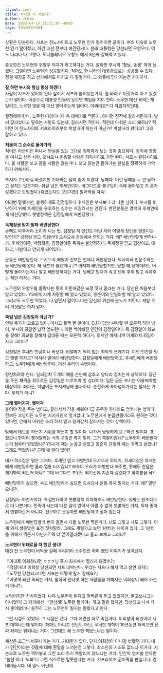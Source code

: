 ```yaml
---
layout: post
title: 부시형 나 이쁘지?
author: drkim
date: 2003-04-16 21:21:39 +0900
tags: [깨달음의대화]
---
```

상황은 단순하다. 서프는 친노사이트고 노무현 인기 떨어지면 끝이다. 여러 이유로 노무현 인기 떨어졌고, 이건 대선 전부터 예견된거다. 원래 대통령은 당선되면 우향우다. 어느 나라나 다 그렇다. 토니블레어도 우향우 해서 8년째 잘해먹고 있다. 

중요한건 노무현의 우향우 의지가 확고하다는 거다. 잘하면 부시와 '형님, 동생' 하게 생겼다. 그렇다면 노무현은 성공할거다. 적어도 한 나라의 대통령으로는 성공할 수 있다. 정권 재창출 하고 선거에서도 이기고 다 잘될거다. 그 와중에 망가지는건 지지자다. 

**잘 하면 부시와 형님 동생 하겠다**  
사람이 지조가 있어야 된다 싶어서 서프에 붙어있는거지, 뭘 바라고 이짓거리 하고 있겠는가 말이다. 내손으로 대통령 만들어 놨으면 책임을 져야 한다. 노무현 대신 욕먹는게 일이고, 노무현 맞을 매 대신 맞아주는게 일이다. 어쩌리요? 다 자업자득인데.

결정해야 한다. 노무현 따라다니다 욕 태배기로 먹든지, 아니면 진작에 갈라서든지다. 벌써 갈라섰다고 말하는 사람도 있는데, 갈라서면 적이다. 적한테 아쉬운 소리 왜하냐? 적이면 이 친노사이트 서프라이즈부터 박살내야 하는거 아닌가? 박살내러 왔다고? 그래 잘하고 있다. 

**처음의 그 순수로 돌아가라**   
적이든 아군이든 떠나서 현실을 있는 그대로 정확하게 보는 것이 중요하다. 정치에 영향을 미치고 싶은 사람, 으샤으샤 운동할 사람은 좌파사이트 가면 된다. 서프는 칼럼사이트다. 쓸 사람은 쓰고 읽을 사람은 읽는거다. 쓰고 읽는건 돌아가는 현실을 정확하게 파악하기 위해서다. 

부시가 고전하길 바랬지만 기대와는 달리 쉽게 이겼다. 낭패다. 이런 낭패를 두 번 당하고 싶지는 않은거다. 쥐길 넘은 후세인이다. 바그다드를 불구덩이 속에 몰아넣고 지 혼자 살겠다고 도망쳤다.(죽었는지도 모르지만) 빌어먹을 자슥!

여러번 말했지만, 불행하게도 김정일이나 후세인은 부시보다 더 나쁜 넘이다. 부시를 비난하기 위해 후세인을 옹호하는 실수는 저질러서는 안된다. 반전운동은 명백히 후세인에게 배신당했다. 햇볕정책은 김정일에게 배반당했다. 

**독재정권 믿지 말라 배반당한다**  
손뼉도 마주쳐야 소리가 나는 법. 김정일 저 인간도 아닌 자와 어떻게 장단을 맞춘다는 말인가? 김정일 믿고 특검반대 으샤으샤 운동해서 안되는 거다. 왜? 배반당할게 뻔하니까. 후세인이든, 박정희든, 김정일이든 독재는 불안정하다. 독재정권 믿고 협상이고, 대화고, 나발이고 안되게 되어있다. 

운동은 배반당한다. 으샤으샤 해봤자 진보는 언제나 배반당한다. 역사이래 인문주의는 늘 배반당해 왔다. 왜 서프가 필요하냐구? 어차피 배반당할거면, 당할 때 당하더라도 어떻게 돌아가는지나 알고 배반당하자는 거다. 넋빼고 믿다가 속고 난뒤 후회 말고 속아주는 척만 하자는 거다. 

노무현의 우향우를 몰랐다는 듯이 어린애같은 표정 짓지 말라는 거다. 당신은 처음부터 알고 있었다. YS에게 시계 자랑할 때 알고 있었고, 몽준이와 단일화할 때 알고 있었다. 그러고도 노무현 찍었다. 다 알면서 말이다.나는 당신의 위선에 분노가 치민다. 제발 우리 거짓말은 하지 말자. 

**죽일 넘은 김정일이 아닌가?**  
연일 주가가 오르고 있다. 미치고 폴짝 뛸 일이다. DJ가 답방 부탁할 땐 모른척 하던 넘이, 부시의 공갈엔 납작 엎드린다. 이런 썩어빠진 인간이 김정일이다. 뭐 김정일이 외교를 잘해? 외교를 잘해서 김대중 때는 모른척 하다가, 후세인 깨지니까 이제와서 회담하자고 그러나? 

김정일은 후세인 만큼이나 바보다. 비열하기 짝이 없는 최악의 쓰레기다. 이런 인간을 믿고 햇볕 하자고? 아서라 말어라 배반당한다. 김정일에게 배반당하고, 후세인에게 배반당하고, 노무현에게 배반당한다. 이건 우리의 숙명이다. 

정신차려야 한다. 일찌감치 두개의 패를 손안에 감추고 양다리 걸치는게 상책이다. 당근을 주든 채찍을 휘두르든 김정일은 다루어야 할 상대이다. 밉든 곱든 부시는 이용해야할 대상이다. 좌파든, 이념이든 포지셔닝에 불과하다. 순진하게 속아넘어가지는 말자는 거다. 우리가 애냐?

**그래 찢어지자. 찢어져**  
울어야 젖을 주는 법이고, 갈라서서 각을 세워야 1급 공무원 하나라도 얻어내는 법이다. 진보든 호남이든 노무현 지지자인척 할거없다. 노무현에게 눈꼽만큼이라도 원하는 것이 있다면, 안에서 아쉬운 소리 하지 말고 일찌감치 갈라서는 것이 상책이다. 

밖에서 데모를 하든지 시위를 하든지 할 일이다. 나가서 당당하게 요구하란 말이다. 표 줬으니 한자리 챙겨달라는 식의 구걸은 하지 말라. 그거 쪽팔리잖냐? 노무현이 배반한다는거 첨부터 알았잖냐? YS시계 때는 눈감고 살았고 몽준이 단일화 때는 귀막고 살았냐? 그래도 찍었잖냐? 근데 왜 말이 많어?

내가 하고잡은 말은 그거다. 후세인 믿고 파병반대 으샤으샤 하다가, 쥐새끼같은 후세인에게 배반당하면 졸라 열통 터지잖냐? 짜슥이 우리가 파병반대 해주면, 못해도 한달은 개겨봐야 되는거 아냐? 그데 바그다드 포위도 되기전에 지혼자 살겠다고 하이방을 놔? 

배반당하기 싫으면, 속고 배신당하기 싫으면 으샤으샤 운동 하지 말자는 거다. 왜? 열받으니깐.

김정일도 마찬가지다. 특검반대하고 햇볕정책 지지해조도 배반당한다. 독재는 원초적으로 더 나쁜거다. 민족이 사는데 다른 길이 없어서 어쩔 수 없이 햇볕하는 거지, 독재 좋아서 햇볕하는거 아니다. 진보하고 운동하면 배반당하고 상처 입는다. 

노무현에게 배반당할거 뻔히 알면서 다들 노무현 찍은거다. 너도 그렇고 나도 그렇다. 이제 와서 생뚱맞은 표정 짓지말라. 그래도 세월가고 보면 1센티는 나아져 있다. 그 1센티를 위해서 찍은거 아닌가? 뭐 더 얻어걸리겠다고 울고 보채고 그러냐?

**노무현이 위태로울 때 했던 생각!**   
대선 전 노무현이 바닥을 길때 우리끼리 소주한잔 하며 했던 이야기가 생각난다. 

『이대로 이회창되면 ㅇㅇㅇ님 혹시 회사에서 짤리지 않겠수?』  
『걱정마라! 이회창 당선되면 서프 대박난다. 우리는 서프나 해서 먹고 살면 되지!』  
『노무현 당선되고나면 서프는 어떻게 될거 같애요?』  
『어떻게 되긴 족되는 거지. 솔직히 인터넷 하는 사람들을 위해서는 이회창이 돼야 하는거 아냐?』

농담이지만 진심이었다. 나야 노무현이 된다고 철썩같이 믿고 있었지만, 알고보니그는 아니었다! 그 자리에선 『안심해! 노무현 될거야』하고 말은 했지만, 당선되고 나서 다시 물어봤더니 솔직히 그는 노무현이 될지는 몰랐다고 한다. 

그런 시절도 있었다. 그 시절은 갔다. 그때 예견한 대로 족된거다. 이회창이 되었어야 서프 대박나는데 말이다. 좌파도 아니고 진보도 아닌, 무늬만 개혁이 10년동안 해먹으면 진짜 좌파는 뭐되냐는 거다. 그런데도 왜 노무현 찍었느냐는 말이다. 

세상은 조금씩 바꿔나가는 거다. 기대한거 없다. 단지 이회창이 아니길 바랬던 거다. 내가 인간이라는 것들에 대해 환멸을 느끼는건 그렇다. 최소한의 지조도 없느냐 이거다. 지 손으로 노무현 찍어놓고 그런 소리 하기 쪽팔리지 않느냐는 거다. 인간이 염치를 안다면 '놈현'이니 '노빠'니 그런 식으로는 말못한다는 거다. 서프라이즈 굶어죽을 판입니다. 걍 내비둡시다. 내 일도 아닌데